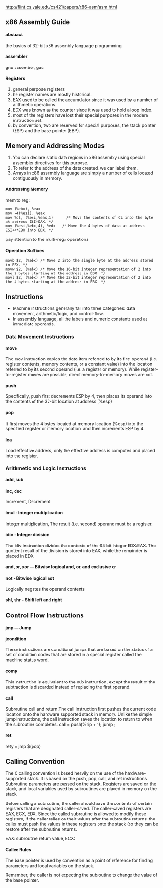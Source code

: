 http://flint.cs.yale.edu/cs421/papers/x86-asm/asm.html

## x86 Assembly Guide
#### abstract
the basics of 32-bit x86 assembly language programming

#### assembler
gnu assember, gas

#### Registers
1. general purpose registers.
1. he register names are mostly historical.
1. EAX used to be called the accumulator since it was used by a number of arithmetic operations.
1. ECX was known as the counter since it was used to hold a loop index.
1. most of the registers have lost their special purposes in the modern instruction set.
1. by convention, two are reserved for special purposes, the stack pointer (ESP) and the base pointer (EBP).

## Memory and Addressing Modes
1. You can declare static data regions in x86 assembly using special assembler directives for this purpose.
1. To refer to the address of the data created, we can label them.
1. Arrays in x86 assembly language are simply a number of cells located contiguously in memory.

#### Addressing Memory
mem to reg:
```
mov (%ebx), %eax
mov -4(%esi), %eax
mov %cl, (%esi,%eax,1)   	/* Move the contents of CL into the byte at address ESI+EAX. */
mov (%esi,%ebx,4), %edx   /* Move the 4 bytes of data at address ESI+4*EBX into EDX. */
```
pay attention to the multi-regs operations

#### Operation Suffixes
```
movb $2, (%ebx)	/* Move 2 into the single byte at the address stored in EBX. */
movw $2, (%ebx)	/* Move the 16-bit integer representation of 2 into the 2 bytes starting at the address in EBX. */
movl $2, (%ebx) /* Move the 32-bit integer representation of 2 into the 4 bytes starting at the address in EBX. */
```

## Instructions
- Machine instructions generally fall into three categories: data movement, arithmetic/logic, and control-flow.
- In assembly language, all the labels and numeric constants used as immediate operands.

### Data Movement Instructions
####  move
The mov instruction copies the data item referred to by its first operand (i.e. register contents, memory contents, or a constant value) into the location referred to by its second operand (i.e. a register or memory). While register-to-register moves are possible, direct memory-to-memory moves are not. 

####  push
Specifically, push first decrements ESP by 4, then places its operand into the contents of the 32-bit location at address (%esp)

####  pop
It first moves the 4 bytes located at memory location (%esp) into the specified register or memory location, and then increments ESP by 4.

#### lea
Load effective address, only the effective address is computed and placed into the register.

### Arithmetic and Logic Instructions

#### add, sub
#### inc, dec
Increment, Decrement
#### imul - Integer multiplication
Integer multiplication, The result (i.e. second) operand must be a register.
#### idiv - Integer division
The idiv instruction divides the contents of the 64 bit integer EDX:EAX.
The quotient result of the division is stored into EAX, while the remainder is placed in EDX.
#### and, or, xor — Bitwise logical and, or, and exclusive or
#### not - Bitwise logical not
Logically negates the operand contents
#### shl, shr - Shift left and right

## Control Flow Instructions
#### jmp — Jump
#### jcondition
These instructions are conditional jumps that are based on the status of a set of condition codes that are stored in a special register called the machine status word.
#### comp
This instruction is equivalent to the sub instruction, except the result of the subtraction is discarded instead of replacing the first operand.

#### call
Subroutine call and return.The call instruction first pushes the current code location onto the hardware supported stack in memory.
Unlike the simple jump instructions, the call instruction saves the location to return to when the subroutine completes.
call = push(%rip + 1); jump <addr>;

#### ret
rety = jmp $(pop)
## Calling Convention
The C calling convention is based heavily on the use of the hardware-supported stack. It is based on the push, pop, call, and ret instructions. 
Subroutine parameters are passed on the stack. Registers are saved on the stack, and local variables used by subroutines are placed in memory on the stack.

Before calling a subroutine, the caller should save the contents of certain registers that are designated caller-saved. The caller-saved registers are EAX, ECX, EDX. Since the called subroutine is allowed to modify these registers, if the caller relies on their values after the subroutine returns, the caller must push the values in these registers onto the stack (so they can be restore after the subroutine returns.

EAX: subroutine return value, ECX:

#### Callee Rules
The base pointer is used by convention as a point of reference for finding parameters and local variables on the stack.

Remember, the caller is not expecting the subroutine to change the value of the base pointer.
